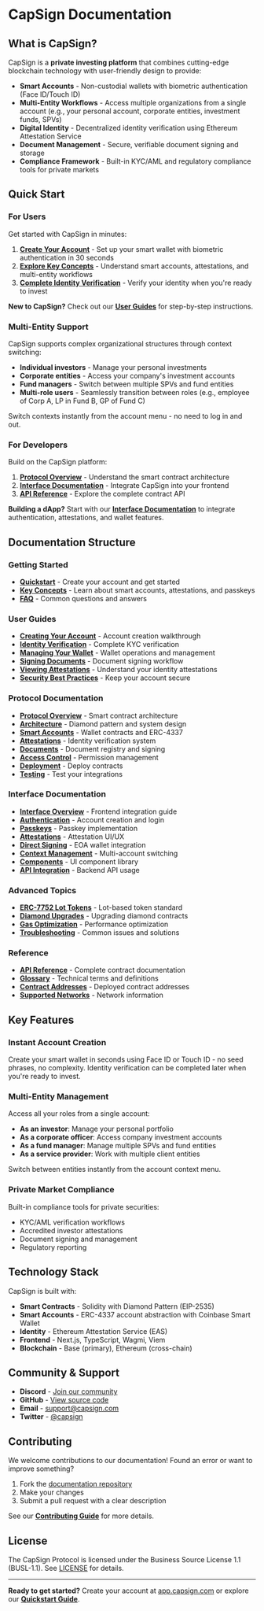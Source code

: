 # CapSign Documentation

## What is CapSign?

CapSign is a **private investing platform** that combines cutting-edge blockchain technology with user-friendly design to provide:

- **Smart Accounts** - Non-custodial wallets with biometric authentication (Face ID/Touch ID)
- **Multi-Entity Workflows** - Access multiple organizations from a single account (e.g., your personal account, corporate entities, investment funds, SPVs)
- **Digital Identity** - Decentralized identity verification using Ethereum Attestation Service
- **Document Management** - Secure, verifiable document signing and storage
- **Compliance Framework** - Built-in KYC/AML and regulatory compliance tools for private markets

## Quick Start

### For Users

Get started with CapSign in minutes:

1. **[Create Your Account](/getting-started/quickstart.md)** - Set up your smart wallet with biometric authentication in 30 seconds
2. **[Explore Key Concepts](/getting-started/key-concepts.md)** - Understand smart accounts, attestations, and multi-entity workflows
3. **[Complete Identity Verification](/guides/identity-verification.md)** - Verify your identity when you're ready to invest

**New to CapSign?** Check out our **[User Guides](/guides/)** for step-by-step instructions.

### Multi-Entity Support

CapSign supports complex organizational structures through context switching:

- **Individual investors** - Manage your personal investments
- **Corporate entities** - Access your company's investment accounts
- **Fund managers** - Switch between multiple SPVs and fund entities
- **Multi-role users** - Seamlessly transition between roles (e.g., employee of Corp A, LP in Fund B, GP of Fund C)

Switch contexts instantly from the account menu - no need to log in and out.

### For Developers

Build on the CapSign platform:

1. **[Protocol Overview](/protocol/README.md)** - Understand the smart contract architecture
2. **[Interface Documentation](/interface/README.md)** - Integrate CapSign into your frontend
3. **[API Reference](/api-reference/README.md)** - Explore the complete contract API

**Building a dApp?** Start with our **[Interface Documentation](/interface/)** to integrate authentication, attestations, and wallet features.

## Documentation Structure

### Getting Started
- **[Quickstart](/getting-started/quickstart.md)** - Create your account and get started
- **[Key Concepts](/getting-started/key-concepts.md)** - Learn about smart accounts, attestations, and passkeys
- **[FAQ](/getting-started/faq.md)** - Common questions and answers

### User Guides
- **[Creating Your Account](/guides/creating-your-account.md)** - Account creation walkthrough
- **[Identity Verification](/guides/identity-verification.md)** - Complete KYC verification
- **[Managing Your Wallet](/guides/managing-your-wallet.md)** - Wallet operations and management
- **[Signing Documents](/guides/signing-documents.md)** - Document signing workflow
- **[Viewing Attestations](/guides/viewing-attestations.md)** - Understand your identity attestations
- **[Security Best Practices](/guides/security-best-practices.md)** - Keep your account secure

### Protocol Documentation
- **[Protocol Overview](/protocol/README.md)** - Smart contract architecture
- **[Architecture](/protocol/architecture.md)** - Diamond pattern and system design
- **[Smart Accounts](/protocol/smart-accounts.md)** - Wallet contracts and ERC-4337
- **[Attestations](/protocol/attestations.md)** - Identity verification system
- **[Documents](/protocol/documents.md)** - Document registry and signing
- **[Access Control](/protocol/access-control.md)** - Permission management
- **[Deployment](/protocol/deployment.md)** - Deploy contracts
- **[Testing](/protocol/testing.md)** - Test your integrations

### Interface Documentation
- **[Interface Overview](/interface/README.md)** - Frontend integration guide
- **[Authentication](/interface/authentication.md)** - Account creation and login
- **[Passkeys](/interface/passkeys.md)** - Passkey implementation
- **[Attestations](/interface/attestations.md)** - Attestation UI/UX
- **[Direct Signing](/interface/direct-signing.md)** - EOA wallet integration
- **[Context Management](/interface/context-management.md)** - Multi-account switching
- **[Components](/interface/components.md)** - UI component library
- **[API Integration](/interface/api-integration.md)** - Backend API usage

### Advanced Topics
- **[ERC-7752 Lot Tokens](/advanced/erc-7752.md)** - Lot-based token standard
- **[Diamond Upgrades](/advanced/diamond-upgrades.md)** - Upgrading diamond contracts
- **[Gas Optimization](/advanced/gas-optimization.md)** - Performance optimization
- **[Troubleshooting](/advanced/troubleshooting.md)** - Common issues and solutions

### Reference
- **[API Reference](/api-reference/README.md)** - Complete contract documentation
- **[Glossary](/reference/glossary.md)** - Technical terms and definitions
- **[Contract Addresses](/reference/contract-addresses.md)** - Deployed contract addresses
- **[Supported Networks](/reference/supported-networks.md)** - Network information

## Key Features

### Instant Account Creation

Create your smart wallet in seconds using Face ID or Touch ID - no seed phrases, no complexity. Identity verification can be completed later when you're ready to invest.

### Multi-Entity Management

Access all your roles from a single account:

- **As an investor**: Manage your personal portfolio
- **As a corporate officer**: Access company investment accounts
- **As a fund manager**: Manage multiple SPVs and fund entities
- **As a service provider**: Work with multiple client entities

Switch between entities instantly from the account context menu.

### Private Market Compliance

Built-in compliance tools for private securities:

- KYC/AML verification workflows
- Accredited investor attestations
- Document signing and management
- Regulatory reporting

## Technology Stack

CapSign is built with:

- **Smart Contracts** - Solidity with Diamond Pattern (EIP-2535)
- **Smart Accounts** - ERC-4337 account abstraction with Coinbase Smart Wallet
- **Identity** - Ethereum Attestation Service (EAS)
- **Frontend** - Next.js, TypeScript, Wagmi, Viem
- **Blockchain** - Base (primary), Ethereum (cross-chain)

## Community & Support

- **Discord** - [Join our community](https://discord.gg/gSmnZ9wmNv)
- **GitHub** - [View source code](https://github.com/capsign)
- **Email** - [support@capsign.com](mailto:support@capsign.com)
- **Twitter** - [@capsign](https://twitter.com/CapSignInc)

## Contributing

We welcome contributions to our documentation! Found an error or want to improve something?

1. Fork the [documentation repository](https://github.com/capsign/docs)
2. Make your changes
3. Submit a pull request with a clear description

See our **[Contributing Guide](/CONTRIBUTING.md)** for more details.

## License

The CapSign Protocol is licensed under the Business Source License 1.1 (BUSL-1.1). See [LICENSE](/LICENSE) for details.

---

**Ready to get started?** Create your account at [app.capsign.com](https://app.capsign.com) or explore our **[Quickstart Guide](/getting-started/quickstart.md)**.
